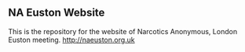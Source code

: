 ## NA Euston Website ##
This is the repository for the website of Narcotics Anonymous, London Euston meeting.
http://naeuston.org.uk
